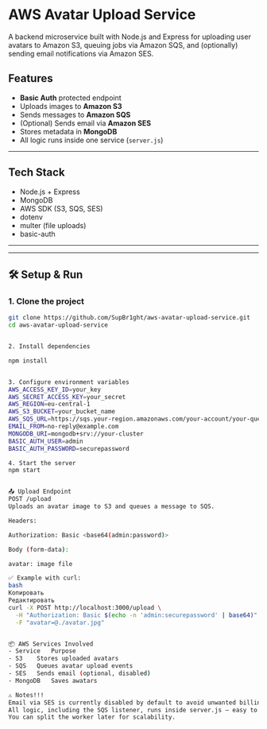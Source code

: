 # AWS Avatar Upload Service

A backend microservice built with Node.js and Express for uploading user avatars to Amazon S3, queuing jobs via Amazon SQS, and (optionally) sending email notifications via Amazon SES.



##  Features

-  **Basic Auth** protected endpoint
-  Uploads images to **Amazon S3**
-  Sends messages to **Amazon SQS**
-  (Optional) Sends email via **Amazon SES**
-  Stores metadata in **MongoDB**
-  All logic runs inside one service (`server.js`)

---

##  Tech Stack

- Node.js + Express
- MongoDB
- AWS SDK (S3, SQS, SES)
- dotenv
- multer (file uploads)
- basic-auth

---


---

## 🛠 Setup & Run

### 1. Clone the project

```bash
git clone https://github.com/SupBr1ght/aws-avatar-upload-service.git
cd aws-avatar-upload-service


2. Install dependencies

npm install


3. Configure environment variables
AWS_ACCESS_KEY_ID=your_key
AWS_SECRET_ACCESS_KEY=your_secret
AWS_REGION=eu-central-1
AWS_S3_BUCKET=your_bucket_name
AWS_SQS_URL=https://sqs.your-region.amazonaws.com/your-account/your-queue
EMAIL_FROM=no-reply@example.com
MONGODB_URI=mongodb+srv://your-cluster
BASIC_AUTH_USER=admin
BASIC_AUTH_PASSWORD=securepassword

4. Start the server
npm start


📤 Upload Endpoint
POST /upload
Uploads an avatar image to S3 and queues a message to SQS.

Headers:

Authorization: Basic <base64(admin:password)>

Body (form-data):

avatar: image file

✅ Example with curl:
bash
Копировать
Редактировать
curl -X POST http://localhost:3000/upload \
  -H "Authorization: Basic $(echo -n 'admin:securepassword' | base64)" \
  -F "avatar=@./avatar.jpg"


📦 AWS Services Involved
- Service	Purpose
- S3	Stores uploaded avatars
- SQS	Queues avatar upload events
- SES	Sends email (optional, disabled)
- MongoDB	Saves awatars

⚠️ Notes!!!
Email via SES is currently disabled by default to avoid unwanted billing.
All logic, including the SQS listener, runs inside server.js — easy to deploy.
You can split the worker later for scalability.


